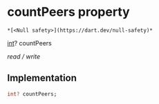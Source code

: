 


# countPeers property




    *[<Null safety>](https://dart.dev/null-safety)*


[int](https://api.flutter.dev/flutter/dart-core/int-class.html)? countPeers
  
_read / write_






## Implementation

```dart
int? countPeers;


```








